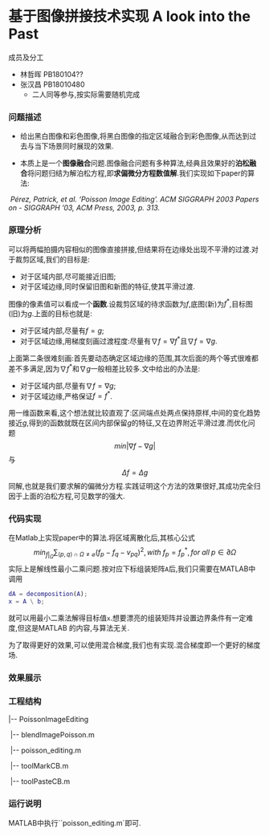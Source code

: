 # 基于图像拼接技术实现 A look into the Past



成员及分工

+ 林哲晖 PB180104??
+ 张汉昌 PB18010480
  + 二人同等参与,按实际需要随机完成



### 问题描述



+ 给出黑白图像和彩色图像,将黑白图像的指定区域融合到彩色图像,从而达到过去与当下场景同时展现的效果.



+ 本质上是一个**图像融合**问题.图像融合问题有多种算法,经典且效果好的**泊松融合**将问题归结为解泊松方程,即**求偏微分方程数值解**.我们实现如下paper的算法:

​	*Pérez, Patrick, et al. ‘Poisson Image Editing’. ACM SIGGRAPH 2003 Papers on - SIGGRAPH ’03, ACM Press, 2003, p. 313.*



### 原理分析



​	可以将两幅拍摄内容相似的图像直接拼接,但结果将在边缘处出现不平滑的过渡.对于裁剪区域,我们的目标是:

+ 对于区域内部,尽可能接近旧图;
+ 对于区域边缘,同时保留旧图和新图的特征,使其平滑过渡.



​	图像的像素值可以看成一个**函数**.设裁剪区域的待求函数为$f$,底图(新)为$f^*$,目标图(旧)为$g$.上面的目标也就是:

+ 对于区域内部,尽量有$f=g$;
+ 对于区域边缘,用梯度刻画过渡程度:尽量有$\nabla f = \nabla f^*$且$\nabla f = \nabla g$.



​	上面第二条很难刻画:首先要动态确定区域边缘的范围,其次后面的两个等式很难都差不多满足,因为$\nabla f^*$和$\nabla g$一般相差比较多.文中给出的办法是:

+ 对于区域内部,尽量有$\nabla f = \nabla g$;
+ 对于区域边缘,严格保证$f = f^*$.

用一维函数来看,这个想法就比较直观了:区间端点处两点保持原样,中间的变化趋势接近$g$,得到的函数就既在区间内部保留$g$的特征,又在边界附近平滑过渡.而优化问题
$$
min|\nabla f - \nabla g|
$$
与
$$
\Delta f = \Delta g
$$
同解,也就是我们要求解的偏微分方程.实践证明这个方法的效果很好,其成功完全归因于上面的泊松方程,可见数学的强大.



### 代码实现



在Matlab上实现paper中的算法.将区域离散化后,其核心公式
$$
min_{f|_\Omega} \sum_{\left< p, q\right> \cap \Omega \neq \varnothing} (f_p - f_q - v_{pq})^2, with \; f_p = f_p^*, for \; all \; p \in \partial \Omega
$$
实际上是解线性最小二乘问题.按对应下标组装矩阵`A`后,我们只需要在MATLAB中调用

```matlab
dA = decomposition(A);
x = A \ b;
```

就可以用最小二乘法解得目标值`x`.想要漂亮的组装矩阵并设置边界条件有一定难度,但这是MATLAB 的内容,与算法无关.



为了取得更好的效果,可以使用混合梯度,我们也有实现.混合梯度即一个更好的梯度场.



### 效果展示





### 工程结构



|-- PoissonImageEditing

​		|-- blendImagePoisson.m

​		|-- poisson_editing.m

​		|-- toolMarkCB.m

​		|-- toolPasteCB.m



### 运行说明



MATLAB中执行``poisson_editing.m`即可.
